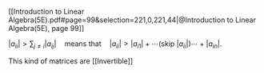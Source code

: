 [[Introduction to Linear Algebra(5E).pdf#page=99&selection=221,0,221,44|@Introduction to Linear Algebra(5E), page 99]]

$|a_{ii}|>\sum_{j\neq i}|a_{ij}|\quad\text{means that}\quad|a_{ii}|>|a_{i1}|+\cdots(\text{skip }|a_{ii}|)\cdots+|a_{in}|.$

This kind of matrices are [[Invertible]]
